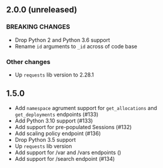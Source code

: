 ## 2.0.0 (unreleased)
### BREAKING CHANGES
* Drop Python 2 and Python 3.6 support
* Rename `id` arguments to `_id` across of code base
### Other changes
* Up `requests` lib version to 2.28.1

## 1.5.0
* Add `namespace` agrument support for `get_allocations` and `get_deployments` endpoints (#133)
* Add Python 3.10 support (#133)
* Add support for pre-populated Sessions (#132)
* Add scaling policy endpoint (#136)
* Drop Python 3.5 support
* Up `requests` lib version 
* Add support for /var and /vars endpoints ()
* Add support for /search endpoint (#134)
